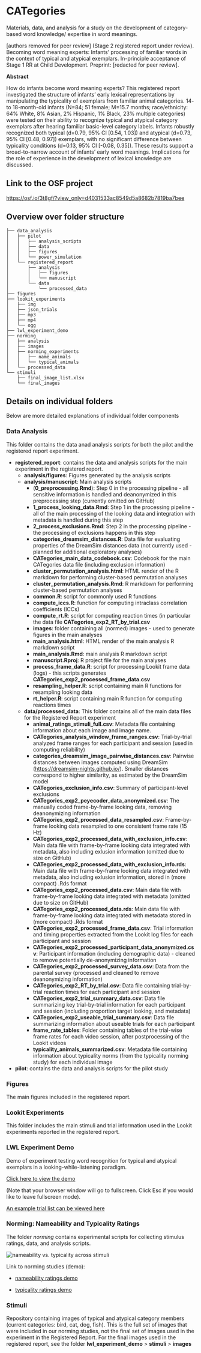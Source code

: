 # CATegories
Materials, data, and analysis for a study on the development of category-based word knowledge/ expertise in word meanings.

[authors removed for peer review] (Stage 2 registered report under review). Becoming word meaning experts: Infants’ processing of familiar words in the context of typical and atypical exemplars. In-principle acceptance of Stage 1 RR at Child Development. Preprint: [redacted for peer review].

**Abstract**

How do infants become word meaning experts? This registered report investigated the structure of infants’ early lexical representations by manipulating the typicality of exemplars from familiar animal categories. 14- to 18-month-old infants (N=84; 51 female; M=15.7 months; race/ethnicity: 64% White, 8% Asian, 2% Hispanic, 1% Black, 23% multiple categories) were tested on their ability to recognize typical and atypical category exemplars after hearing familiar basic-level category labels. Infants robustly recognized both typical (d=0.79, 95% CI [0.54, 1.03]) and atypical (d=0.73, 95% CI [0.48, 0.97]) exemplars, with no significant difference between typicality conditions (d=0.13, 95% CI [-0.08, 0.35]). These results support a broad-to-narrow account of infants’ early word meanings. Implications for the role of experience in the development of lexical knowledge are discussed.

## Link to the OSF project

https://osf.io/3t8gf/?view_only=d4031533ac8549d5a8682b7819ba7bee

## Overview over folder structure

```
├── data_analysis
│   ├── pilot
│   │   ├── analysis_scripts
│   │   ├── data
│   │   ├── figures
│   │   └── power_simulation
│   └── registered_report
│       ├── analysis
│       │   ├── figures
│       │   └── manuscript
│       └── data
│           └── processed_data
├── figures
├── lookit_experiments
│   ├── img
│   ├── json_trials
│   ├── mp3
│   ├── mp4
│   └── ogg
├── lwl_experiment_demo
├── norming
│   ├── analysis
│   ├── images
│   ├── norming_experiments
│   │   ├── name_animals
│   │   └── typical_animals
│   └── processed_data
└── stimuli
    ├── final_image_list.xlsx
    └── final_images
```

## Details on individual folders

Below are more detailed explanations of individual folder components

### Data Analysis

This folder contains the data anad analysis scripts for both the pilot and the registered report experiment.

* **registered_report**: contains the data and analysis scripts for the main experiment in the registered report.
    * **analysis/figures**: Figures generated by the analysis scripts
    * **analysis/manuscript**: Main analysis scripts
      - (**0_preprocessing.Rmd**): Step 0 in the processing pipeline - all sensitive information is handled and deanonymized in this preprocessing step (currently omitted on GitHub)
      - **1_process_looking_data.Rmd**: Step 1 in the processing pipeline - all of the main processing of the looking data and integration with metadata is handled during this step
      - **2_process_exclusions.Rmd**: Step 2 in the processing pipeline - the processing of exclusions happens in this step
      - **categories_dreamsim_distances.R**: Data file for evaluating properties of the DreamSim distances data (not currently used - planned for additional exploratory analyses)
      - **CATegories_main_data_codebook.csv**: Codebook for the main CATegories data file (including exclusion information)
      - **cluster_permutation_analysis.html**: HTML render of the R markdown for performing cluster-based permutation analyses
      - **cluster_permutation_analysis.Rmd**: R markdown for performing cluster-based permutation analyses
      - **common.R**: script for commonly used R functions
      - **compute_iccs.R**: function for computing intraclass correlation coefficients (ICCs)
      - **compute_rt.R**: script for computing reaction times (in particular the data file **CATegories_exp2_RT_by_trial.csv**
      - **images**: folder containing all (normed) images - used to generate figures in the main analyses
      - **main_analysis.html**: HTML render of the main analysis R markdown script
      - **main_analysis.Rmd**: main analysis R markdown script
      - **manuscript.Rproj**: R project file for the main analyses
      - **process_frame_data.R**: script for processing Lookit frame data (logs) - this scripts generates **CATegories_exp2_processed_frame_data.csv**
      - **resampling_helper.R**: script containing main R functions for resampling looking data
      - **rt_helper.R**: script containing main R function for computing reactions times
    * **data/processed_data**: This folder contains all of the main data files for the Registered Report experiment
      - **animal_ratings_stimuli_full.csv**: Metadata file containing information about each image and image name.
      - **CATegories_analysis_window_frame_ranges.csv**: Trial-by-trial analyzed frame ranges for each participant and session (used in computing reliability)
      - **categories_dreamsim_image_pairwise_distances.csv**: Pairwise distances between images computed using DreamSim (https://dreamsim-nights.github.io/). Smaller distances correspond to higher similarity, as estimated by the DreamSim model
      - **CATegories_exclusion_info.csv**: Summary of participant-level exclusions
      - **CATegories_exp2_peyecoder_data_anonymized.csv**: The manually coded frame-by-frame looking data, removing deanonymizing information
      - **CATegories_exp2_processed_data_resampled.csv**: Frame-by-frame looking data resampled to one consistent frame rate (15 Hz)
      - **CATegories_exp2_processed_data_with_exclusion_info.csv**: Main data file with frame-by-frame looking data integrated with metadata, also including exlusion information (omitted due to size on GitHub)
      - **CATegories_exp2_processed_data_with_exclusion_info.rds**: Main data file with frame-by-frame looking data integrated with metadata, also including exlusion information, stored in (more compact) .Rds format
      - **CATegories_exp2_processed_data.csv**: Main data file with frame-by-frame looking data integrated with metadata (omitted due to size on GitHub)
      - **CATegories_exp2_processed_data.rds**: Main data file with frame-by-frame looking data integrated with metadata stored in (more compact) .Rds format
      - **CATegories_exp2_processed_frame_data.csv**: Trial information and timing properties extracted from the Lookit log files for each participant and session
      - **CATegories_exp2_processed_participant_data_anonymized.csv**: Participant information (including demographic data) - cleaned to remove potentially de-anonymizing information
      - **CATegories_exp2_processed_survey_data.csv**: Data from the parental survey (processed and cleaned to remove deanonymizing information)
      - **CATegories_exp2_RT_by_trial.csv**: Data file containing trial-by-trial reaction times for each participant and session
      - **CATegories_exp2_trial_summary_data.csv**: Data file summarizing key trial-by-trial information for each participant and session (including proportion target looking, and metadata)
      - **CATegories_exp2_useable_trial_summary.csv**: Data file summarizing information about useable trials for each participant
      - **frame_rate_tables**: Folder containing tables of the trial-wise frame rates for each video session, after postprocessing of the Lookit videos
      - **typicality_animals_summarized.csv**: Metadata file containing information about typicality norms (from the typicality norming study) for each individual image
* **pilot**: contains the data and analysis scripts for the pilot study

### Figures

The main figures included in the registered report.

### Lookit Experiments

This folder includes the main stimuli and trial information used in the Lookit experiments reported in the registered report.

### LWL Experiment Demo

Demo of experiment testing word recognition for typical and atypical exemplars in a looking-while-listening paradigm.

[Click here to view the demo](https://mzettersten.github.io/lwl_typ_animals/lwl_experiment_demo/index.html) 

(Note that your  browser window will go to fullscreen. Click Esc if you would like to leave fullscreen mode).

[An example trial list can be viewed here](https://docs.google.com/spreadsheets/d/1pub4ZIhPw9XYxMUPjyrj3eIku_YdQ1TYmEu8WPwyiDw/edit?usp=sharing)

### Norming: Nameability and Typicality Ratings

The folder *norming* contains experimental scripts for collecting stimulus ratings, data, and analysis scripts.

![nameability vs. typicality across stimuli](https://github.com/mzettersten/lwl_typ_animals/blob/master/norming/analysis/figures/naming_vs_typicality.jpg)

Link to norming studies (demo):

- [nameability ratings demo](https://mzettersten.github.io/lwl_typ_animals/norming/norming_experiments/name_animals/name_animals.html)

- [typicality ratings demo](https://mzettersten.github.io/lwl_typ_animals/norming/norming_experiments/typical_animals/typical_animals.html)

### Stimuli

Repository containing images of typical and atypical category members (current categories: bird, cat, dog, fish). This is the full set of images that were included in our norming studies, not the final set of images used in the experiment in the Registered Report. For the final images used in the registered report, see the folder **lwl_experiment_demo** > **stimuli** > **images**

